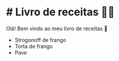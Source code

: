 # # Livro de receitas :man_cook:

Olá! Bem vindo ao meu livro de receitas :wave:

- Strogonoff de frango
- Torta de frango
- Pave
